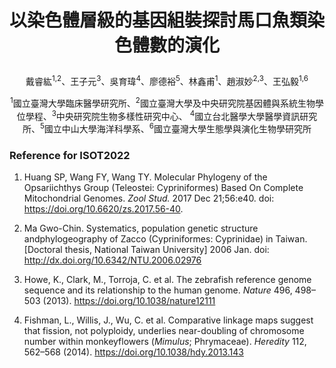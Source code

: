 # <p align="center">以染色體層級的基因組裝探討馬口魚類染色體數的演化</p>

<p align="center">戴睿紘<sup>1,2</sup>、王子元<sup>3</sup>、吳育瑋<sup>4</sup>、廖德裕<sup>5</sup>、林鑫甫<sup>1</sup>、趙淑妙<sup>2,3</sup>、王弘毅<sup>1,6</sup></p>
 
<p align="center"><sup>1</sup>國立臺灣大學臨床醫學研究所、<sup>2</sup>國立臺灣大學及中央研究院基因體與系統生物學位學程、<sup>3</sup>中央研究院生物多樣性研究中心、
<sup>4</sup>國立台北醫學大學醫學資訊研究所、<sup>5</sup>國立中山大學海洋科學系、<sup>6</sup>國立臺灣大學生態學與演化生物學研究所</p>



### __Reference for ISOT2022__

1. Huang SP, Wang FY, Wang TY. Molecular Phylogeny of the Opsariichthys Group (Teleostei: Cypriniformes) Based On Complete Mitochondrial Genomes. *Zool Stud.* 2017 Dec 21;56:e40. doi: https://doi.org/10.6620/zs.2017.56-40.

2. Ma Gwo-Chin. Systematics, population genetic structure andphylogeography of Zacco (Cypriniformes: Cyprinidae) in Taiwan. [Doctoral thesis, National Taiwan University] 2006 Jan. doi: http://dx.doi.org/10.6342/NTU.2006.02976

3. Howe, K., Clark, M., Torroja, C. et al. The zebrafish reference genome sequence and its relationship to the human genome. *Nature* 496, 498–503 (2013). https://doi.org/10.1038/nature12111

4. Fishman, L., Willis, J., Wu, C. et al. Comparative linkage maps suggest that fission, not polyploidy, underlies near-doubling of chromosome number within monkeyflowers (*Mimulus*; Phrymaceae). *Heredity* 112, 562–568 (2014). https://doi.org/10.1038/hdy.2013.143
